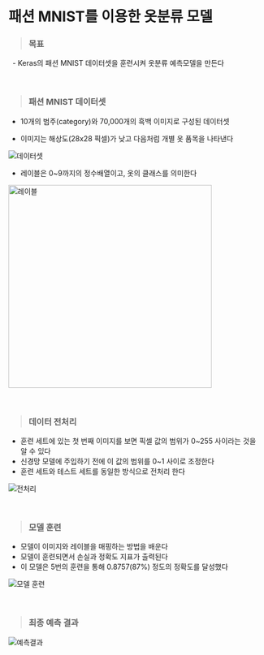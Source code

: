 패션 MNIST를 이용한 옷분류 모델
=============
>### 목표

&nbsp;&nbsp;- Keras의 패션 MNIST 데이터셋을 훈련시켜 옷분류 예측모델을 만든다

&nbsp;&nbsp;
>### 패션 MNIST 데이터셋

- 10개의 범주(category)와 70,000개의 흑백 이미지로 구성된 데이터셋

- 이미지는 해상도(28x28 픽셀)가 낮고 다음처럼 개별 옷 품목을 나타낸다

![데이터셋](https://user-images.githubusercontent.com/52990642/72201197-ddd8d280-3494-11ea-9b2a-f0f26e779a2a.png)

- 레이블은 0~9까지의 정수배열이고, 옷의 클래스를 의미한다

<img width="400" alt="레이블" src="https://user-images.githubusercontent.com/52990642/72201221-1bd5f680-3495-11ea-91f4-5324689d137f.PNG">

&nbsp;&nbsp;
>### 데이터 전처리

- 훈련 세트에 있는 첫 번째 이미지를 보면 픽셀 값의 범위가 0~255 사이라는 것을 알 수 있다
- 신경망 모델에 주입하기 전에 이 값의 범위를 0~1 사이로 조정한다
- 훈련 세트와 테스트 세트를 동일한 방식으로 전처리 한다
   
![전처리](https://user-images.githubusercontent.com/52990642/72201276-8ab34f80-3495-11ea-85a6-53c208e0ddf8.png)


&nbsp;&nbsp;
>### 모델 훈련

- 모델이 이미지와 레이블을 매핑하는 방법을 배운다
- 모델이 훈련되면서 손실과 정확도 지표가 출력된다 
- 이 모델은 5번의 훈련을 통해 0.8757(87%) 정도의 정확도를 달성했다

![모델 훈련](https://user-images.githubusercontent.com/52990642/72201363-8cc9de00-3496-11ea-86fe-1825b28b87d2.PNG)

&nbsp;&nbsp;
>### 최종 예측 결과

![예측결과](https://user-images.githubusercontent.com/52990642/72201380-b8e55f00-3496-11ea-91f9-b04bc0c68e92.png)

